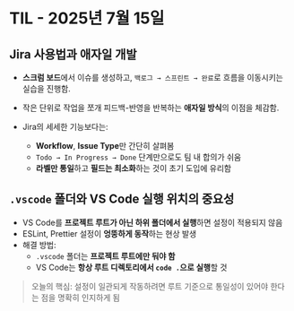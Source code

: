 # TIL - 2025년 7월 15일

## Jira 사용법과 애자일 개발

- **스크럼 보드**에서 이슈를 생성하고, `백로그 → 스프린트 → 완료`로 흐름을 이동시키는 실습을 진행함.
- 작은 단위로 작업을 쪼개 피드백-반영을 반복하는 **애자일 방식**의 이점을 체감함.

- Jira의 세세한 기능보다는:
  - **Workflow**, **Issue Type**만 간단히 살펴봄
  - `Todo → In Progress → Done` 단계만으로도 팀 내 합의가 쉬움
  - **라벨만 통일**하고 **필드는 최소화**하는 것이 초기 도입에 유리함

## `.vscode` 폴더와 VS Code 실행 위치의 중요성

- VS Code를 **프로젝트 루트가 아닌 하위 폴더에서 실행**하면 설정이 적용되지 않음
- ESLint, Prettier 설정이 **엉뚱하게 동작**하는 현상 발생
- 해결 방법:
  - `.vscode` 폴더는 **프로젝트 루트에만 둬야 함**
  - VS Code는 **항상 루트 디렉토리에서 `code .`으로 실행**할 것

> 오늘의 핵심: 설정이 일관되게 작동하려면 루트 기준으로 통일성이 있어야 한다는 점을 명확히 인지하게 됨
